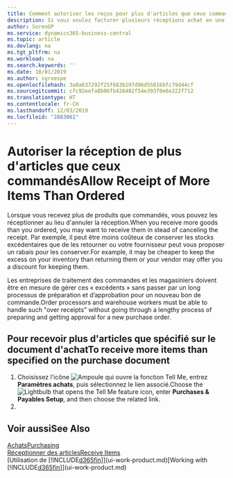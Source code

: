 ```yaml
---
title: Comment autoriser les reçus pour plus d'articles que ceux commandés | Microsoft Docs
description: Si vous voulez facturer plusieurs réceptions achat en une fois, vous pouvez utiliser la fonction Regroupement des réceptions.
author: SorenGP
ms.service: dynamics365-business-central
ms.topic: article
ms.devlang: na
ms.tgt_pltfrm: na
ms.workload: na
ms.search.keywords: ''
ms.date: 10/01/2019
ms.author: sgroespe
ms.openlocfilehash: 3a8a637292f25f683b197d96d55816bfc79d44cf
ms.sourcegitcommit: cfc92eefa8b06fb426482f54e393f0e6e222f712
ms.translationtype: HT
ms.contentlocale: fr-CH
ms.lasthandoff: 12/03/2019
ms.locfileid: "2883061"
---
```

# <a name="allow-receipt-of-more-items-than-ordered"></a><span data-ttu-id="57d60-103">Autoriser la réception de plus d'articles que ceux commandés</span><span class="sxs-lookup"><span data-stu-id="57d60-103">Allow Receipt of More Items Than Ordered</span></span>
<span data-ttu-id="57d60-104">Lorsque vous recevez plus de produits que commandés, vous pouvez les réceptionner au lieu d'annuler la réception.</span><span class="sxs-lookup"><span data-stu-id="57d60-104">When you receive more goods than you ordered, you may want to receive them in stead of canceling the receipt.</span></span> <span data-ttu-id="57d60-105">Par exemple, il peut être moins coûteux de conserver les stocks excédentaires que de les retourner ou votre fournisseur peut vous proposer un rabais pour les conserver.</span><span class="sxs-lookup"><span data-stu-id="57d60-105">For example, it may be cheaper to keep the excess on your inventory than returning them or your vendor may offer you a discount for keeping them.</span></span>

<span data-ttu-id="57d60-106">Les entreprises de traitement des commandes et les magasiniers doivent être en mesure de gérer ces « excédents » sans passer par un long processus de préparation et d’approbation pour un nouveau bon de commande.</span><span class="sxs-lookup"><span data-stu-id="57d60-106">Order processors and warehouse workers must be able to handle such "over receipts" without going through a lengthy process of preparing and getting approval for a new purchase order.</span></span>

## <a name="to-receive-more-items-than-specified-on-the-purchase-document"></a><span data-ttu-id="57d60-107">Pour recevoir plus d'articles que spécifié sur le document d'achat</span><span class="sxs-lookup"><span data-stu-id="57d60-107">To receive more items than specified on the purchase document</span></span>

1. <span data-ttu-id="57d60-108">Choisissez l'icône ![Ampoule qui ouvre la fonction Tell Me](media/ui-search/search_small.png "Dites-moi ce que vous voulez faire"), entrez **Paramètres achats**, puis sélectionnez le lien associé.</span><span class="sxs-lookup"><span data-stu-id="57d60-108">Choose the ![Lightbulb that opens the Tell Me feature](media/ui-search/search_small.png "Tell me what you want to do") icon, enter **Purchases & Payables Setup**, and then choose the related link.</span></span>
2.   

## <a name="see-also"></a><span data-ttu-id="57d60-109">Voir aussi</span><span class="sxs-lookup"><span data-stu-id="57d60-109">See Also</span></span>  
[<span data-ttu-id="57d60-110">Achats</span><span class="sxs-lookup"><span data-stu-id="57d60-110">Purchasing</span></span>](purchasing-manage-purchasing.md)  
[<span data-ttu-id="57d60-111">Réceptionner des articles</span><span class="sxs-lookup"><span data-stu-id="57d60-111">Receive Items</span></span>](warehouse-how-receive-items.md)  
<span data-ttu-id="57d60-112">[Utilisation de [!INCLUDE[d365fin](includes/d365fin_md.md)]](ui-work-product.md)</span><span class="sxs-lookup"><span data-stu-id="57d60-112">[Working with [!INCLUDE[d365fin](includes/d365fin_md.md)]](ui-work-product.md)</span></span>
